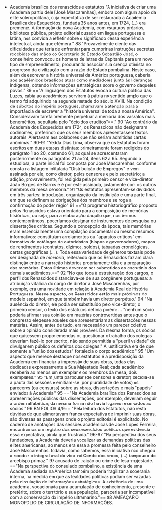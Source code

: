 - Academia brasílica dos renascidos e estatutos
"A iniciativa de criar uma Academia partiu dele [José Mascarenhas], embora com algum apoio da elite soteropolitana, cuja expectativa de ser restaurada a Academia Brasílica dos Esquecidos, fundada 35 anos antes, em 1724, (...) era premente. A formação da nova Academia, com estatutos próprios, biblioteca pública, projeto editorial ousado em língua portuguesa e latina, nos convida a refletir sobre o significado dessa experiência intelectual, ainda que efêmera." 88
"Provavelmente ciente das dificuldades que teria de enfrentar para cumprir as instruções secretas recebidas das mãos do Secretário de Estado Sebastião José, o conselheiro convocou os homens de letras da Capitania para um novo tipo de empreendimento, procurando associar sua crença otimista no progresso da civilização com a razão de Estado pombalina. Neste caso, além de escrever a história universal da América portuguesa, caberia aos acadêmicos brasílicos atuar como mediadores junto às lideranças indígenas, obtendo informações estratégicas sobre o governo daqueles povos." 89
=="A linguagem dos Estatutos evoca a cultura política das Luzes, cabia ao acadêmicos servirem à pátria no sentido amplo que o termo foi adquirindo na segunda metade do século XVIII. Na condição de súbditos do império português, chamavam a atenção para a importância de escrever a "história universal de toda a nossa América". Consideravam tarefa premente perpetuar a memória dos vassalos mais beneméritos, sepultada pelo "ócio dos eruditos"==." 90
"Ao contrário da Academia dos Esquecidos em 1724, os Renascidos não designaram codinomes, preferindo que os seus membros apresentassem textos autorais. Alertavam aos colabores que não seriam admitidas cartas anônimas."  90-91
"Yedda Dias Lima, observa que os Estatutos foram escritos em duas etapas distintas: primeiramente foram redigidos do parágrafo 1 ao 20, contendo 61; ao qual se acrescentaram posteriormente os parágrafos 21 ao 24, itens 62 a 65. Segundo a estudiosa, a parte inicial foi composta por José Mascarenhas, conforme consta na listagem intitulada "Distribuição de Empregos" e vem assinada por ele, como diretor, pelos censores e pelo secretário; a adição, provavelmente, foi redigida pela primeiro censor e vice-diretor João Borges de Barros e é por este assinada, justamente com os outros membros da mesa censória." 91
"Os estatutos apresentam-se divididos em três partes: introdução, organização da instituição e uma parte final, em que se definem as obrigações dos membros e se roga a confirmação do poder régio" 91
=="O programa historiográfico proposto pelos Renascidos estava orientado para a composição de memórias históricas, ou seja, para a elaboração daquilo que, nos termos contemporâneos, poderíamos designar de instrumentos de pesquisa ou dissertações críticas. Segundo a concepção da época, tais memórias eram essencialmente uma compilação documental ou mesmo resumos informativos: constituíam arrolamentos ou "aparatos críticos" em formativo de catálogos de autoridades (bispos e governadores), mapas de rendimentos (contratos, dízimos, soldos), tabuadas cronológicas, cartas geográficas (....). Toda essa variedade de gêneros textuais pode ser designada de *memória*, reiterando que os Renascidos faziam clara distinção entre a narração histórica propriamente dita e a preparação das memórias. Estas últimas deveriam ser submetidas ao escrutínio dos demais acadêmicos.==" 92
"No que toca à estruturação dos cargos, o perfil dos Renascidos distanciava-se de sua congênere portuguesa: a atribuição vitalícia do cargo de diretor a José Mascarenhas, por exemplo, era uma novidade em relação à Academia Real de História Portuguesa. Nesse aspecto, os Renascidos estão mais próximos do modelo espanhol, em que também havia um diretor perpétuo."  94
"Na ausência do diretor, ele podia ser substituído pelo vice-diretor, o primeiro censor, o texto dos estatutos definia porém: ...
"nenhum sócio poderia afirmar sua opinião em matérias controvertidas antes que o congresso elegesse aqueles que apresentariam as dissertações nessas matérias. Assim, antes de tudo, era necessário um parecer coletivo sobre a opinião considerada mais provável. Da mesma forma, os sócios que quisessem propor emendas ou questionar o trabalho dos colegas deveriam fazê-lo por escrito, não sendo permitida a "pueril vaidade" de divulgar em público os defeitos dos colegas." A justificativa era de que somente a "união dos estudos" fortalecia o corpo acadêmico." 95
"Um aspecto que merece destaque nos estatutos é a predisposição da Academia em financiar a impressão de suas obras, todas elas dedicadas expressamente a Sua Majestade Real; cada acadêmico receberia ao menos um exemplar e os membros da mesa, dois exemplares." 95
"Em junta particular (de censores e diretor) decidia-se a pauta das sessões e emitiam-se (por pluralidade de votos) os pareceres (ou censuras) sobre as obras, dissertações e mais "papéis" enviados à Academia." 95
=="Na Academia brasílica dos Renascidos as apresentações públicas das dissertações, por exemplo, deveriam seguir a ordem alfabética; da mesma forma não havia lugares reservados ao sócios." 96 BN FOLIOS 4/9==
"Pela leitura dos Estatutos, não resta dúvidas de que alimentavam franca expectativa de imprimir suas obras, são diversas as passagens onde o projeto editorial é explicitado. No caderno de anotações das sessões acadêmicas de José Lopes Ferreira, encontramos um registro dos seus exercícios poéticos que evidencia essa expectativa, ainda que frustrada."  96-97
"Na perspectiva dos seus fundadores, a Academia deveria vocalizar as demandas políticas das elites americanas, ao menos era essa a promessa feita pelo conselheiro José Mascarenhas. todavia, como sabemos, essa iniciativa não chegou a receber o integral aval do vice-rei Conde dos Arcos, (...) tampouco do arcebispo primaz." 97
acusado de traição ou crime de lesa-majestade.
=="Na perspectiva do consulado pombalino, a existência de uma Academia sediada na América também poderia fragilizar a soberania interna, na medida em que as lealdades políticas podiam ser vazadas pela circulação de informações estratégicas. A existência de uma academia, vocacionada para acumulação de conhecimento, presente e pretérito, sobre o território e sua população, pareceria ser incompatível com a conservação do império ultramarino."== 98
AMEAÇAR O MONOPOLIO DE CIRCULAÇÃO DE INFORMAÇÕES.







